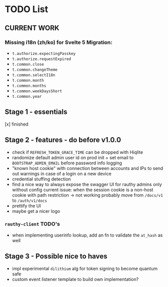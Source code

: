 # TODO List

## CURRENT WORK

### Missing i18n (zh/ko) for Svelte 5 Migration:

- `t.authorize.expectingPasskey`
- `t.authorize.requestExpired`
- `t.common.close`
- `t.common.changeTheme`
- `t.common.selectI18n`
- `t.common.month`
- `t.common.months`
- `t.common.weekDaysShort`
- `t.common.year`

## Stage 1 - essentials

[x] finished

## Stage 2 - features - do before v1.0.0

- check if `REFRESH_TOKEN_GRACE_TIME` can be dropped with Hiqlite
- randomize default admin user id on prod init + set email to `BOOTSTRAP_ADMIN_EMAIL` before password info logging
- "known host cookie" with connection between accounts and IPs to send out warnings in case
  of a login on a new device
- credential stuffing detection
- find a nice way to always expose the swagger UI for rauthy admins only without config
  current issue: when the session cookie is a non-host cookie with path restriction -> not working
  probably move from `/docs/v1` to `/auth/v1/docs`
- prettify the UI
- maybe get a nicer logo

### `rauthy-client` TODO's

- when implementing userinfo lookup, add an fn to validate the `at_hash` as well

## Stage 3 - Possible nice to haves

- impl experimental `dilithium` alg for token signing to become quantum safe
- custom event listener template to build own implementation?
